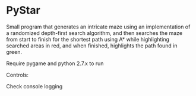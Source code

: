 # PyStar

Small program that generates an intricate maze using an implementation of a randomized depth-first search algorithm, and then searches the maze from start to finish for the shortest path using A* while highlighting searched areas in red, and when finished, highlights the path found in green.

Require pygame and python 2.7.x to run

Controls:

Check console logging
